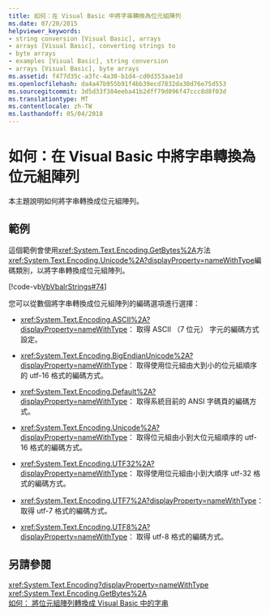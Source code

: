 ```yaml
---
title: 如何：在 Visual Basic 中將字串轉換為位元組陣列
ms.date: 07/20/2015
helpviewer_keywords:
- string conversion [Visual Basic], arrays
- arrays [Visual Basic], converting strings to
- byte arrays
- examples [Visual Basic], string conversion
- arrays [Visual Basic], byte arrays
ms.assetid: f477d35c-a3fc-4a30-b1d4-cd0d353aae1d
ms.openlocfilehash: da4a47b955b91f4bb39ecd7832da30d76e75d553
ms.sourcegitcommit: 3d5d33f384eeba41b2dff79d096f47ccc8d8f03d
ms.translationtype: MT
ms.contentlocale: zh-TW
ms.lasthandoff: 05/04/2018
---
```

# <a name="how-to-convert-strings-into-an-array-of-bytes-in-visual-basic"></a>如何：在 Visual Basic 中將字串轉換為位元組陣列
本主題說明如何將字串轉換成位元組陣列。  
  
## <a name="example"></a>範例  
 這個範例會使用<xref:System.Text.Encoding.GetBytes%2A>方法<xref:System.Text.Encoding.Unicode%2A?displayProperty=nameWithType>編碼類別，以將字串轉換成位元組陣列。  
  
 [!code-vb[VbVbalrStrings#74](../../../../visual-basic/language-reference/functions/codesnippet/VisualBasic/how-to-convert-strings-into-an-array-of-bytes_1.vb)]  
  
 您可以從數個將字串轉換成位元組陣列的編碼選項進行選擇：  
  
-   <xref:System.Text.Encoding.ASCII%2A?displayProperty=nameWithType>： 取得 ASCII （7 位元） 字元的編碼方式設定。  
  
-   <xref:System.Text.Encoding.BigEndianUnicode%2A?displayProperty=nameWithType>： 取得使用位元組由大到小的位元組順序的 utf-16 格式的編碼方式。  
  
-   <xref:System.Text.Encoding.Default%2A?displayProperty=nameWithType>： 取得系統目前的 ANSI 字碼頁的編碼方式。  
  
-   <xref:System.Text.Encoding.Unicode%2A?displayProperty=nameWithType>： 取得位元組由小到大位元組順序的 utf-16 格式的編碼方式。  
  
-   <xref:System.Text.Encoding.UTF32%2A?displayProperty=nameWithType>： 取得使用位元組由小到大順序 utf-32 格式的編碼方式。  
  
-   <xref:System.Text.Encoding.UTF7%2A?displayProperty=nameWithType>： 取得 utf-7 格式的編碼方式。  
  
-   <xref:System.Text.Encoding.UTF8%2A?displayProperty=nameWithType>： 取得 utf-8 格式的編碼方式。  
  
## <a name="see-also"></a>另請參閱  
 <xref:System.Text.Encoding?displayProperty=nameWithType>  
 <xref:System.Text.Encoding.GetBytes%2A>  
 [如何： 將位元組陣列轉換成 Visual Basic 中的字串](../../../../visual-basic/programming-guide/language-features/strings/how-to-convert-an-array-of-bytes-into-a-string.md)
